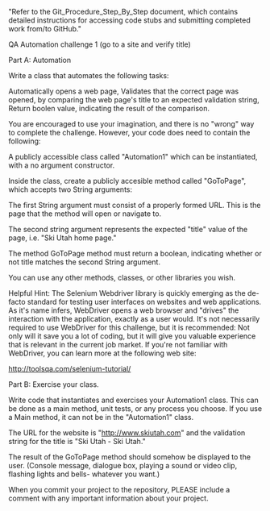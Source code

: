 "Refer to the Git_Procedure_Step_By_Step document, which contains detailed instructions for accessing code stubs and submitting completed work from/to GitHub." 

QA Automation challenge 1 (go to a site and verify title)  

Part A: Automation

Write a class that automates the following tasks:

Automatically opens a web page,
Validates that the correct page was opened, by comparing the web page's title to an expected validation string,
Return boolen value, indicating the result of the comparison.

You are encouraged to use your imagination, and there is no "wrong" way to complete the challenge. However, your code does need to contain the following:

A publicly accessible class called "Automation1" which can be instantiated, with a no argument constructor. 

Inside the class, create a publicly accesible method called "GoToPage", which accepts two String arguments:

The first String argument must consist of a properly formed URL. This is the page that the method will open or navigate to. 

The second string argument represents the expected "title" value of the page, i.e. "Ski Utah home page."

The method GoToPage method must return a boolean, indicating whether or not title matches the second String argument.

You can use any other methods, classes, or other libraries you wish. 

Helpful Hint: The Selenium Webdriver library is quickly emerging as the de-facto standard for testing user interfaces on websites and web applications. As it's name infers, WebDriver opens a web browser and "drives" the interaction with the application, exactly as a user would. It's not necessarily required to use WebDriver for this challenge, but it is recommended: Not only will it save you a lot of coding, but it will give you valuable experience that is relevant in the current job market. If you're not familiar with WebDriver, you can learn more at the following web site: 

http://toolsqa.com/selenium-tutorial/

Part B: Exercise your class.

Write code that instantiates and exercises your Automation1 class. This can be done as a main method, unit tests, or any process you choose. If you use a Main method, it can not be in the "Automation1" class. 

The URL for the website is "http://www.skiutah.com" and the validation string for the title is "Ski Utah - Ski Utah."    

The result of the GoToPage method should somehow be displayed to the user. (Console message, dialogue box, playing a sound or video clip, flashing lights and bells- whatever you want.)

When you commit your project to the repository, PLEASE include a comment with any important information about your project.

